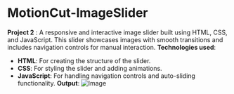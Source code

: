 # MotionCut-ImageSlider
**Project 2** : A responsive and interactive image slider built using HTML, CSS, and JavaScript. This slider showcases images with smooth transitions and includes navigation controls for manual interaction.
**Technologies used**:
- **HTML**: For creating the structure of the slider.
- **CSS**: For styling the slider and adding animations.
- **JavaScript**: For handling navigation controls and auto-sliding functionality.
**Output**:
  ![Image](https://github.com/user-attachments/assets/087346b9-ba9a-480d-a3dd-682f8cd81b85) 
